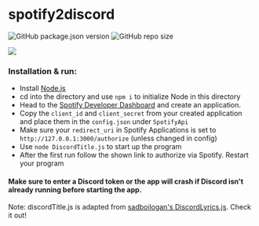 # spotify2discord

![GitHub package.json version](https://img.shields.io/github/package-json/v/n0j0games/spotify2discord?style=flat-square)
![GitHub repo size](https://img.shields.io/github/repo-size/n0j0games/spotify2discord?style=flat-square)

![](https://i.imgur.com/FdA70QT.png)

### Installation & run:
* Install [Node.js](https://nodejs.org/en/)
* cd into the directory and use `npm i` to initialize Node in this directory
* Head to the [Spotify Developer Dashboard](https://developer.spotify.com/dashboard/applications) and create an application.
* Copy the `client_id` and `client_secret` from your created application and place them in the `config.json` under `SpotifyApi`
* Make sure your `redirect_uri` in Spotify Applications is set to `http://127.0.0.1:3000/authorize` (unless changed in config)
* Use `node DiscordTitle.js` to start up the program
* After the first run follow the shown link to authorize via Spotify. Restart your program

#### Make sure to enter a Discord token or the app will crash if Discord isn't already running before starting the app.

Note: discordTitle.js is adapted from [sadboilogan's DiscordLyrics.js](https://github.com/sadboilogan/DiscordLyrics). Check it out!
